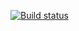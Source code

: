 [![Build status](https://ci.appveyor.com/api/projects/status/uo7swlyskuh5712l?svg=true)](https://ci.appveyor.com/project/MarinaFriauf/rest-6m0h7)
